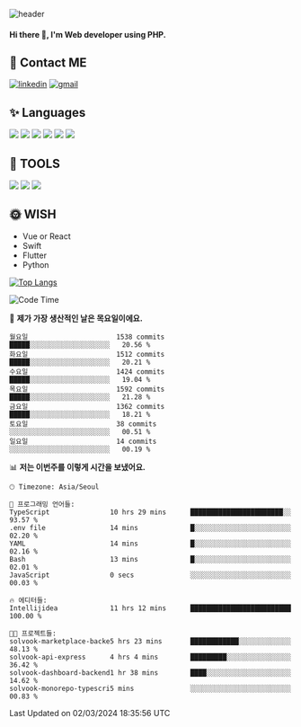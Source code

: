 ![header](https://capsule-render.vercel.app/api?type=waving&color=auto&height=300&section=header&text=Elin&fontSize=90&animation=twinkling)

#### Hi there 👋, I'm <b>Web developer</b> using PHP. ####

<!--
- 🔭 I’m currently working on Uniwill
- 🌱 I’m currently learning Vue or React or Python.
-->

<!---#### I am PHP developer --->

## 💌 Contact ME ###
[<img src='https://img.shields.io/badge/-EunjiKo-%230A66C2?style=flat-square&logo=LinkedIn&logoColor=white' alt='linkedin'>](https://www.linkedin.com/in/https://www.linkedin.com/in/eunji-ko-00a907164//)  [<img src='https://img.shields.io/badge/-einee214%40gmail.com-%23EA4335?style=flat-square&logo=Gmail&logoColor=white' alt='gmail'>](einee214@gmail.com)  


## ✨ Languages
<img src='https://img.shields.io/badge/-PHP-%23777BB4?style=for-the-badge&logo=PHP&logoColor=white'> <img src='https://img.shields.io/badge/-Laravel-%23FF2D20?style=for-the-badge&logo=Laravel&logoColor=white'> <img src='https://img.shields.io/badge/Jquery-%230769AD?style=for-the-badge&logo=Jquery&logoColor=white'> <img src='https://img.shields.io/badge/CSS3-%231572B6?style=for-the-badge&logo=CSS3&logoColor=white'> <img src='https://img.shields.io/badge/Bootstrap-%237952B3?style=for-the-badge&logo=Bootstrap&logoColor=white' > <img src='https://img.shields.io/badge/MySQL-%234479A1?style=for-the-badge&logo=MySQL&logoColor=white' >

## 🌷 TOOLS
<img src='https://img.shields.io/badge/PHPSTORM-%23000000?style=for-the-badge&logo=PhpStorm&logoColor=white' > <img src='https://img.shields.io/badge/GitLab-%23FCA121?style=for-the-badge&logo=GitLab&logoColor=white' > <img src='https://img.shields.io/badge/GitHub-%23181717?style=for-the-badge&logo=GitHub&logoColor=white'>


## 🌞 WISH
- Vue or React
- Swift
- Flutter
- Python


[![Top Langs](https://github-readme-stats.vercel.app/api/top-langs/?username=ein214&layout=compact)](https://github.com/anuraghazra/github-readme-stats)

<!--START_SECTION:waka-->
![Code Time](http://img.shields.io/badge/Code%20Time-3%2C307%20hrs%2022%20mins-blue)

📅 **제가 가장 생산적인 날은 목요일이에요.** 

```text
월요일                      1538 commits        █████░░░░░░░░░░░░░░░░░░░░   20.56 % 
화요일                      1512 commits        █████░░░░░░░░░░░░░░░░░░░░   20.21 % 
수요일                      1424 commits        █████░░░░░░░░░░░░░░░░░░░░   19.04 % 
목요일                      1592 commits        █████░░░░░░░░░░░░░░░░░░░░   21.28 % 
금요일                      1362 commits        █████░░░░░░░░░░░░░░░░░░░░   18.21 % 
토요일                      38 commits          ░░░░░░░░░░░░░░░░░░░░░░░░░   00.51 % 
일요일                      14 commits          ░░░░░░░░░░░░░░░░░░░░░░░░░   00.19 % 
```


📊 **저는 이번주를 이렇게 시간을 보냈어요.** 

```text
🕑︎ Timezone: Asia/Seoul

💬 프로그래밍 언어들: 
TypeScript               10 hrs 29 mins      ███████████████████████░░   93.57 % 
.env file                14 mins             █░░░░░░░░░░░░░░░░░░░░░░░░   02.20 % 
YAML                     14 mins             █░░░░░░░░░░░░░░░░░░░░░░░░   02.16 % 
Bash                     13 mins             █░░░░░░░░░░░░░░░░░░░░░░░░   02.01 % 
JavaScript               0 secs              ░░░░░░░░░░░░░░░░░░░░░░░░░   00.03 % 

🔥 에디터들: 
Intellijidea             11 hrs 12 mins      █████████████████████████   100.00 % 

🐱‍💻 프로젝트들: 
solvook-marketplace-backe5 hrs 23 mins       ████████████░░░░░░░░░░░░░   48.13 % 
solvook-api-express      4 hrs 4 mins        █████████░░░░░░░░░░░░░░░░   36.42 % 
solvook-dashboard-backend1 hr 38 mins        ████░░░░░░░░░░░░░░░░░░░░░   14.62 % 
solvook-monorepo-typescri5 mins              ░░░░░░░░░░░░░░░░░░░░░░░░░   00.83 % 
```


 Last Updated on 02/03/2024 18:35:56 UTC
<!--END_SECTION:waka-->

<!---![GitHub stats](https://github-readme-stats.vercel.app/api?username=ein214&show_icons=true&theme=dracula)  --->



